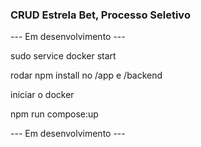 ### CRUD Estrela Bet, Processo Seletivo

--- Em desenvolvimento ---

sudo service docker start

rodar npm install no /app e /backend

iniciar o docker

npm run compose:up

--- Em desenvolvimento ---
